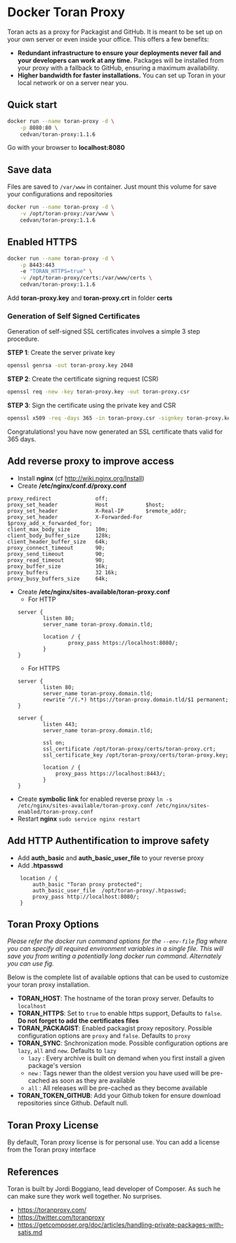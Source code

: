 # Docker Toran Proxy

Toran acts as a proxy for Packagist and GitHub. It is meant to be set up on your own server or even inside your office. This offers a few benefits:

- **Redundant infrastructure to ensure your deployments never fail and your developers can work at any time.** Packages will be installed from your proxy with a fallback to GitHub, ensuring a maximum availability.
- **Higher bandwidth for faster installations.** You can set up Toran in your local network or on a server near you.

## Quick start

```bash
docker run --name toran-proxy -d \
    -p 8080:80 \
    cedvan/toran-proxy:1.1.6
```
Go with your browser to **localhost:8080**

## Save data

Files are saved to `/var/www` in container. Just mount this volume for save your configurations and repositories

```bash
docker run --name toran-proxy -d \
    -v /opt/toran-proxy:/var/www \
    cedvan/toran-proxy:1.1.6
```

## Enabled HTTPS

```bash
docker run --name toran-proxy -d \
    -p 8443:443
    -e "TORAN_HTTPS=true" \
    -v /opt/toran-proxy/certs:/var/www/certs \
    cedvan/toran-proxy:1.1.6
```
Add **toran-proxy.key** and **toran-proxy.crt** in folder **certs**

### Generation of Self Signed Certificates

Generation of self-signed SSL certificates involves a simple 3 step procedure.

**STEP 1**: Create the server private key

```bash
openssl genrsa -out toran-proxy.key 2048
```

**STEP 2**: Create the certificate signing request (CSR)

```bash
openssl req -new -key toran-proxy.key -out toran-proxy.csr
```

**STEP 3**: Sign the certificate using the private key and CSR

```bash
openssl x509 -req -days 365 -in toran-proxy.csr -signkey toran-proxy.key -out toran-proxy.crt
```

Congratulations! you have now generated an SSL certificate thats valid for 365 days.

## Add reverse proxy to improve access

- Install **nginx** (cf http://wiki.nginx.org/Install)
- Create **/etc/nginx/conf.d/proxy.conf**
```
proxy_redirect              off;
proxy_set_header            Host            $host;
proxy_set_header            X-Real-IP       $remote_addr;
proxy_set_header            X-Forwarded-For $proxy_add_x_forwarded_for;
client_max_body_size        10m;
client_body_buffer_size     128k;
client_header_buffer_size   64k;
proxy_connect_timeout       90;
proxy_send_timeout          90;
proxy_read_timeout          90;
proxy_buffer_size           16k;
proxy_buffers               32 16k;
proxy_busy_buffers_size     64k;
```
- Create **/etc/nginx/sites-available/toran-proxy.conf**
    - For HTTP
    ```
    server {
            listen 80;
            server_name toran-proxy.domain.tld;

            location / {
                    proxy_pass https://localhost:8080/;
            }
    }
    ```
    - For HTTPS
    ```
    server {
            listen 80;
            server_name toran-proxy.domain.tld;
            rewrite ^/(.*) https://toran-proxy.domain.tld/$1 permanent;
    }

    server {
            listen 443;
            server_name toran-proxy.domain.tld;

            ssl on;
            ssl_certificate /opt/toran-proxy/certs/toran-proxy.crt;
            ssl_certificate_key /opt/toran-proxy/certs/toran-proxy.key;

            location / {
                proxy_pass https://localhost:8443/;
            }
    }
    ```
- Create **symbolic link** for enabled reverse proxy `ln -s /etc/nginx/sites-available/toran-proxy.conf /etc/nginx/sites-enabled/toran-proxy.conf`
- Restart **nginx** `sudo service nginx restart`


## Add HTTP Authentification to improve safety

- Add **auth_basic** and **auth_basic_user_file** to your reverse proxy
- Add **.htpasswd**

```
    location / {
        auth_basic "Toran proxy protected";
        auth_basic_user_file  /opt/toran-proxy/.htpasswd;
        proxy_pass http://localhost:8080/;
    }
```


## Toran Proxy Options

*Please refer the docker run command options for the `--env-file` flag where you can specify all required environment variables in a single file. This will save you from writing a potentially long docker run command. Alternately you can use fig.*

Below is the complete list of available options that can be used to customize your toran proxy installation.

- **TORAN_HOST**: The hostname of the toran proxy server. Defaults to `localhost`
- **TORAN_HTTPS**: Set to `true` to enable https support, Defaults to `false`. **Do not forget to add the certificates files**
- **TORAN_PACKAGIST**: Enabled packagist proxy repository. Possible configuration options are `proxy` and `false`. Defaults to `proxy`
- **TORAN_SYNC**: Snchronization mode. Possible configuration options are `lazy`, `all` and `new`. Defaults to `lazy`
    - `lazy` : Every archive is built on demand when you first install a given package's version
    - `new` : Tags newer than the oldest version you have used will be pre-cached as soon as they are available
    - `all` : All releases will be pre-cached as they become available
- **TORAN_TOKEN_GITHUB**: Add your Github token for ensure download repositories since Github. Default null.

## Toran Proxy License

By default, Toran proxy license is for personal use.
You can add a license from the Toran proxy interface

## References

Toran is built by Jordi Boggiano, lead developer of Composer. As such he can make sure they work well together. No surprises.

- https://toranproxy.com/
- https://twitter.com/toranproxy
- https://getcomposer.org/doc/articles/handling-private-packages-with-satis.md
